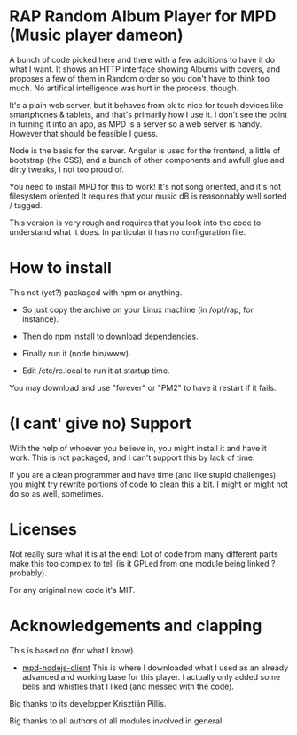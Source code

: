 # RAP Random Album Player for MPD (Music player dameon)
A bunch of code picked here and there with a few additions to have it do what I want.
It shows an HTTP interface showing Albums with covers, and proposes a few of them in Random order so you don't have to think too much.
No artifical intelligence was hurt in the process, though.

It's a plain web server, but it behaves from ok to nice for touch devices like smartphones & tablets, and that's primarily how I use it. 
I don't see the point in turning it into an app, as MPD is a server so a web server is handy. However that should be feasible I guess.

Node is the basis for the server.
Angular is used for the frontend, a little of bootstrap (the CSS), and a bunch of other components and awfull glue and dirty tweaks, I not too proud of.

You need to install MPD for this to work! 
It's not song oriented, and it's not filesystem oriented
It requires that your music dB is reasonnably well sorted / tagged.

This version is very rough and requires that you look into the code to understand what it does. In particular it has no configuration file.

# How to install
This not (yet?) packaged with npm or anything. 

- So just copy the archive on your Linux machine (in /opt/rap, for instance).

- Then do npm install to download dependencies.

- Finally run it (node bin/www). 

- Edit /etc/rc.local to run it at startup time.

You may download and use "forever" or "PM2" to have it restart if it fails. 

# (I cant' give no) Support
With the help of whoever you believe in, you might install it and have it work.
This is not packaged, and I can't support this by lack of time.


If you are a clean programmer and have time (and like stupid challenges) you might try rewrite portions of code to clean this a bit. I might or might not do so as well, sometimes.

# Licenses
Not really sure what it is at the end:
Lot of code from many different parts make this too complex to tell (is it GPLed from one module being linked ? probably).

For any original new code it's MIT.


# Acknowledgements and clapping
This is based on (for what I know)
- [mpd-nodejs-client](https://github.com/kpillis/mpd-nodejs-client)
This is where I downloaded what I used as an already advanced and working base for this player. I actually only added some bells and whistles that I liked (and messed with the code).

Big thanks to its developper Krisztián Pillis.

Big thanks to all authors of all modules involved in general.
